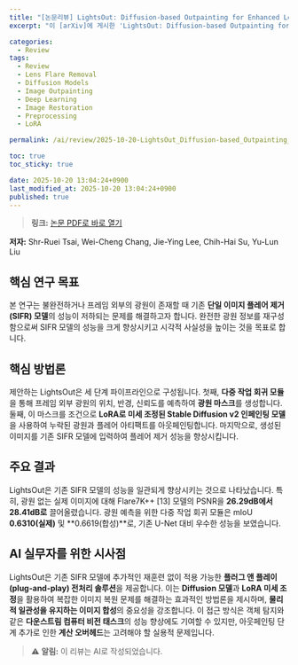 ```yaml
---
title: "[논문리뷰] LightsOut: Diffusion-based Outpainting for Enhanced Lens Flare Removal"
excerpt: "이 [arXiv]에 게시한 'LightsOut: Diffusion-based Outpainting for Enhanced Lens Flare Removal' 논문에 대한 자세한 리뷰입니다."

categories:
  - Review
tags:
  - Review
  - Lens Flare Removal
  - Diffusion Models
  - Image Outpainting
  - Deep Learning
  - Image Restoration
  - Preprocessing
  - LoRA

permalink: /ai/review/2025-10-20-LightsOut_Diffusion-based_Outpainting_for_Enhanced_Lens_Flare_Removal/

toc: true
toc_sticky: true

date: 2025-10-20 13:04:24+0900
last_modified_at: 2025-10-20 13:04:24+0900
published: true
---
```

> **링크:** [논문 PDF로 바로 열기](https://arxiv.org/abs/2510.15868)

**저자:** Shr-Ruei Tsai, Wei-Cheng Chang, Jie-Ying Lee, Chih-Hai Su, Yu-Lun Liu



## 핵심 연구 목표
본 연구는 불완전하거나 프레임 외부의 광원이 존재할 때 기존 **단일 이미지 플레어 제거(SIFR) 모델**의 성능이 저하되는 문제를 해결하고자 합니다. 완전한 광원 정보를 재구성함으로써 SIFR 모델의 성능을 크게 향상시키고 시각적 사실성을 높이는 것을 목표로 합니다.

## 핵심 방법론
제안하는 LightsOut은 세 단계 파이프라인으로 구성됩니다. 첫째, **다중 작업 회귀 모듈**을 통해 프레임 외부 광원의 위치, 반경, 신뢰도를 예측하여 **광원 마스크**를 생성합니다. 둘째, 이 마스크를 조건으로 **LoRA로 미세 조정된 Stable Diffusion v2 인페인팅 모델**을 사용하여 누락된 광원과 플레어 아티팩트를 아웃페인팅합니다. 마지막으로, 생성된 이미지를 기존 SIFR 모델에 입력하여 플레어 제거 성능을 향상시킵니다.

## 주요 결과
LightsOut은 기존 SIFR 모델의 성능을 일관되게 향상시키는 것으로 나타났습니다. 특히, 광원 없는 실제 이미지에 대해 Flare7K++ [13] 모델의 PSNR을 **26.29dB에서 28.41dB로** 끌어올렸습니다. 광원 예측을 위한 다중 작업 회귀 모듈은 mIoU **0.6310(실제)** 및 **0.6619(합성)**로, 기존 U-Net 대비 우수한 성능을 보였습니다.

## AI 실무자를 위한 시사점
LightsOut은 기존 SIFR 모델에 추가적인 재훈련 없이 적용 가능한 **플러그 앤 플레이(plug-and-play) 전처리 솔루션**을 제공합니다. 이는 **Diffusion 모델**과 **LoRA 미세 조정**을 활용하여 복잡한 이미지 복원 문제를 해결하는 효과적인 방법론을 제시하며, **물리적 일관성을 유지하는 이미지 합성**의 중요성을 강조합니다. 이 접근 방식은 객체 탐지와 같은 **다운스트림 컴퓨터 비전 태스크**의 성능 향상에도 기여할 수 있지만, 아웃페인팅 단계 추가로 인한 **계산 오버헤드**는 고려해야 할 실용적 문제입니다.

> ⚠️ **알림:** 이 리뷰는 AI로 작성되었습니다.
